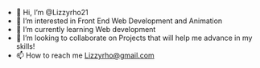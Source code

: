 - 👋 Hi, I’m @Lizzyrho21
- 👀 I’m interested in Front End Web Development and Animation
- 🌱 I’m currently learning Web development
- 💞️ I’m looking to collaborate on Projects that will help me advance in my skills!
- 📫 How to reach me Lizzyrho@gmail.com

<!---
Lizzyrho21/Lizzyrho21 is a ✨ special ✨ repository because its `README.md` (this file) appears on your GitHub profile.
You can click the Preview link to take a look at your changes.
--->
